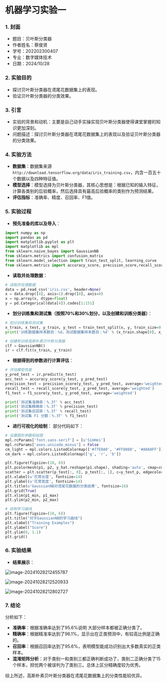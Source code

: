 # **机器学习实验一**
### 1. **封面**
   - 题目：贝叶斯分类器
   - 作者姓名：蔡俊贤
   - 学号：202202300407
   - 专业：数字媒体技术
   - 日期：2024/10/28

### 2. **实验目的**
   - 探讨贝叶斯分类器在鸢尾花数据集上的表现。
   - 验证贝叶斯分类器的分类效果。

### 3. **引言**
   - 实验的背景和动机：主要是自己动手实操实现贝叶斯分类器使得课堂掌握的知识更加深刻。
   - 问题描述：探讨贝叶斯分类器在鸢尾花数据集上的表现以及验证贝叶斯分类器的分类效果。

### 4. **实验方法**
   - **数据集**：数据集来源`http://download.tensorflow.org/data/iris_training.csv`，内含一百五十个数据以及四种特征值。
   - **模型选择**：模型选择为贝叶斯分类器，其核心思想是：根据已知的输入特征，计算各类别的后验概率，然后选择具有最高后验概率的类别作为预测结果。
   - **评估指标**：准确率、精度、召回率、F1值。

### 5. **实验过程**
   - **预先准备的库以及导入**：
	
```python
import numpy as np
import pandas as pd
import matplotlib.pyplot as plt
import matplotlib as mpl
from sklearn.naive_bayes import GaussianNB
from sklearn.metrics import confusion_matrix
from sklearn.model_selection import train_test_split, learning_curve
from sklearn.metrics import accuracy_score, precision_score,recall_score, f1_score
```

   - **读取并处理数据**：
```python
# 读取并处理数据
data = pd.read_csv('iris.csv', header=None)
x = data.drop([4], axis=1).drop([0], axis=0)
x = np.array(x, dtype=float)
y = pd.Categorical(data[4]).codes[1:151]
```

   - **划分训练集和测试集（按照70%和30%划分，以及创建和训练分类器）**：

```python
# 划分训练集和测试集
x_train, x_test, y_train, y_test = train_test_split(x, y, train_size=0.7, random_state=14)
print('训练数据集样本数目：%d，测试数据集样本数目：%d' % (x_train.shape[0], x_test.shape[0]))

# 创建和训练高斯朴素贝叶斯分类器
clf = GaussianNB()
ir = clf.fit(x_train, y_train)
```

   - **根据得到的参数进行计算评估**：
```python
# 评估模型性能
y_pred_test = ir.predict(x_test)
acc_test = accuracy_score(y_test, y_pred_test)
precision_test = precision_score(y_test, y_pred_test, average='weighted')
recall_test = recall_score(y_test, y_pred_test, average='weighted')
f1_test = f1_score(y_test, y_pred_test, average='weighted')

print('测试集准确率：%.3f' % acc_test)
print('测试集精确率：%.3f' % precision_test)
print('测试集召回率：%.3f' % recall_test)
print('测试集 F1 分数：%.3f' % f1_test)
```
   - **进行可视化的绘制**：
部分代码如下：
```python
# 设置图形参数和绘图
mpl.rcParams['font.sans-serif'] = [u'SimHei']
mpl.rcParams['axes.unicode_minus'] = False
cm_light = mpl.colors.ListedColormap(['#77E0A0', '#FF8080', '#A0A0FF'])
cm_dark = mpl.colors.ListedColormap(['g', 'r', 'b'])

plt.figure(figsize=(10, 6))
plt.pcolormesh(p1, p2, y_hat.reshape(p1.shape), shading='auto', cmap=cm_light, alpha=0.5)
scatter = plt.scatter(p_test[:, 0], p_test[:, 1], c=y_test_p, edgecolors='k', s=80, cmap=cm_dark, label=data[4].unique())
plt.xlabel(u'花萼长度', fontsize=14)
plt.ylabel(u'花萼宽度', fontsize=14)
plt.title(u'GaussianNB对鸢尾花数据的分类结果', fontsize=16)
plt.grid(True)
plt.xlim(p1_min, p1_max)
plt.ylim(p2_min, p2_max)

# 绘制学习曲线
plt.figure(figsize=(10, 6))
plt.title("对于GaussianNB的学习曲线")
plt.xlabel("Training Examples")
plt.ylabel("Score")
plt.ylim(0, 1.1)
plt.grid()
```


### 6. **实验结果**

   - **结果展示**：

![image-20241028212455787](https://s2.loli.net/2024/10/28/WiGr7Kp8ZXR9tvc.png)

![image-20241028212520933](https://s2.loli.net/2024/10/28/cADmJjQIiXPpvUt.png)

![image-20241028212802727](https://s2.loli.net/2024/10/28/PgToVQ6fE2nJ7St.png)

### 7. **结论**

分析如下：

   - **准确率**：根据准确率达到了95.6%说明 大部分样本都被正确分类了。
   - **精确率**：根据精准率达到了96.1%，显示出在正类预测中，有较高比例是正确的。
   - **召回率**：根据召回率达到了95.6%，表明模型能成功识别出大多数真实的正类样本。
   - **混淆矩阵分析**：对于类别一和类别三都正确判断成功了，类别二正确分类了15个样本，担忧两个被误判为了类别三。总体上区分精确度较为优秀。

综上所述，高斯朴素贝叶斯分类器在鸢尾花数据集上的分类性能较优异。
